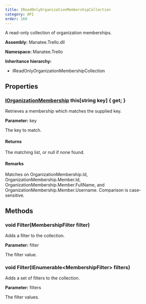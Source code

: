 ```yaml
---
title: IReadOnlyOrganizationMembershipCollection
category: API
order: 160
---
```


A read-only collection of organization memberships.

**Assembly:** Manatee.Trello.dll

**Namespace:** Manatee.Trello

**Inheritance hierarchy:**

- IReadOnlyOrganizationMembershipCollection

## Properties

### [IOrganizationMembership](../IOrganizationMembership#iorganizationmembership) this[string key] { get; }

Retrieves a membership which matches the supplied key.

**Parameter:** key

The key to match.

#### Returns

The matching list, or null if none found.

#### Remarks

Matches on OrganizationMembership.Id, OrganizationMembership.Member.Id, OrganizationMembership.Member.FullName, and OrganizationMembership.Member.Username. Comparison is case-sensitive.

## Methods

### void Filter(MembershipFilter filter)

Adds a filter to the collection.

**Parameter:** filter

The filter value.

### void Filter(IEnumerable&lt;MembershipFilter&gt; filters)

Adds a set of filters to the collection.

**Parameter:** filters

The filter values.

